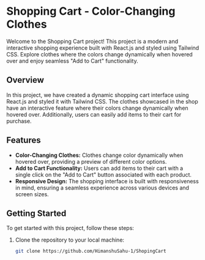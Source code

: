 # Shopping Cart - Color-Changing Clothes

Welcome to the Shopping Cart project! This project is a modern and interactive shopping experience built with React.js and styled using Tailwind CSS. Explore clothes where the colors change dynamically when hovered over and enjoy seamless "Add to Cart" functionality.

## Overview

In this project, we have created a dynamic shopping cart interface using React.js and styled it with Tailwind CSS. The clothes showcased in the shop have an interactive feature where their colors change dynamically when hovered over. Additionally, users can easily add items to their cart for purchase.

## Features

- **Color-Changing Clothes:** Clothes change color dynamically when hovered over, providing a preview of different color options.
- **Add to Cart Functionality:** Users can add items to their cart with a single click on the "Add to Cart" button associated with each product.
- **Responsive Design:** The shopping interface is built with responsiveness in mind, ensuring a seamless experience across various devices and screen sizes.

## Getting Started

To get started with this project, follow these steps:

1. Clone the repository to your local machine:

   ```bash
   git clone https://github.com/HimanshuSahu-1/ShopingCart
